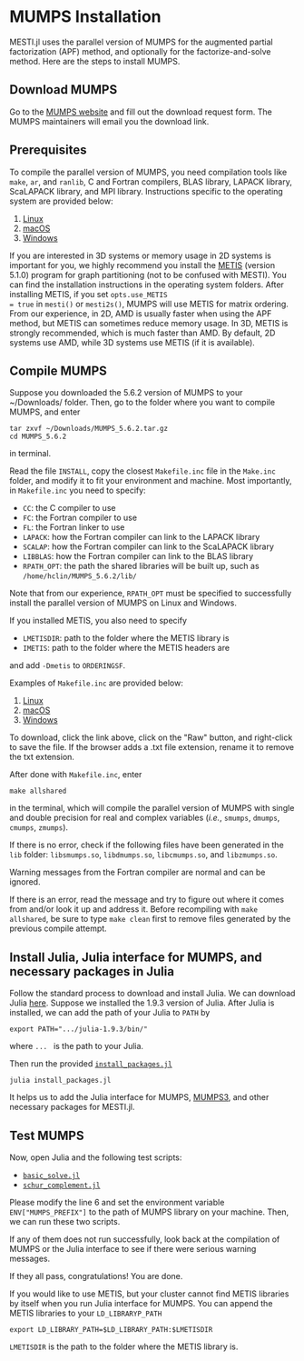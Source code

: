 # MUMPS Installation
MESTI.jl uses the parallel version of MUMPS for the augmented partial factorization (APF) method, and optionally for the factorize-and-solve method. Here are the steps to install MUMPS.

## Download MUMPS
Go to the [MUMPS website](https://mumps-solver.org/index.php?page=dwnld) and fill out the download request form. The MUMPS maintainers will email you the download link.

## Prerequisites
To compile the parallel version of MUMPS, you need compilation tools like <code>make</code>, <code>ar</code>, and <code>ranlib</code>, C and Fortran compilers, BLAS library, LAPACK library, ScaLAPACK library, and MPI library. Instructions specific to the operating system are provided below:
1. [Linux](./linux)
2. [macOS](./macOS)
3. [Windows](./windows)

If you are interested in 3D systems or memory usage in 2D systems is important for you, we highly recommend you install the [METIS](https://github.com/scivision/METIS/tree/743ae96033f31907d89c80e3470c0325e9a97f7b) (version 5.1.0) program for graph partitioning (not to be confused with MESTI). You can find the installation instructions in the operating system folders. After installing METIS, if you set <code>opts.use_METIS = true</code> in <code>mesti()</code> or <code>mesti2s()</code>, MUMPS will use METIS for matrix ordering. From our experience, in 2D, AMD is usually faster when using the APF method, but METIS can sometimes reduce memory usage. In 3D, METIS is strongly recommended, which is much faster than AMD. By default, 2D systems use AMD, while 3D systems use METIS (if it is available).

## Compile MUMPS
Suppose you downloaded the 5.6.2 version of MUMPS to your ~/Downloads/ folder. Then, go to the folder where you want to compile MUMPS, and enter
```
tar zxvf ~/Downloads/MUMPS_5.6.2.tar.gz
cd MUMPS_5.6.2
```
in terminal.

Read the file <code>INSTALL</code>, copy the closest <code>Makefile.inc</code> file in the <code>Make.inc</code> folder, and modify it to fit your environment and machine. Most importantly, in <code>Makefile.inc</code> you need to specify:
 - <code>CC</code>: the C compiler to use
 - <code>FC</code>: the Fortran compiler to use
 - <code>FL</code>: the Fortran linker to use
 - <code>LAPACK</code>: how the Fortran compiler can link to the LAPACK library
 - <code>SCALAP</code>: how the Fortran compiler can link to the ScaLAPACK library
 - <code>LIBBLAS</code>: how the Fortran compiler can link to the BLAS library
 - <code>RPATH_OPT</code>: the path the shared libraries will be built up, such as <code>/home/hclin/MUMPS_5.6.2/lib/</code>

Note that from our experience, <code>RPATH_OPT</code> must be specified to successfully install the parallel version of MUMPS on Linux and Windows.

If you installed METIS, you also need to specify
 - <code>LMETISDIR</code>: path to the folder where the METIS library is
 - <code>IMETIS</code>: path to the folder where the METIS headers are

and add <code>-Dmetis</code> to <code>ORDERINGSF</code>.

Examples of <code>Makefile.inc</code> are provided below:
1. [Linux](./linux/Makefile.inc)
2. [macOS](./macOS/Makefile.inc)
3. [Windows](./windows/Makefile.inc)

To download, click the link above, click on the "Raw" button, and right-click to save the file. If the browser adds a .txt file extension, rename it to remove the txt extension.

After done with <code>Makefile.inc</code>, enter
```
make allshared
```
in the terminal, which will compile the parallel version of MUMPS with single and double precision for real and complex variables (*i.e.*, <code>smumps</code>, <code>dmumps</code>, <code>cmumps</code>, <code>zmumps</code>).

If there is no error, check if the following files have been generated in the <code>lib</code> folder: <code>libsmumps.so</code>, <code>libdmumps.so</code>, <code>libcmumps.so</code>, and <code>libzmumps.so</code>.

Warning messages from the Fortran compiler are normal and can be ignored.

If there is an error, read the message and try to figure out where it comes from and/or look it up and address it. Before recompiling with <code>make allshared</code>, be sure to type <code>make clean</code> first to remove files generated by the previous compile attempt.

## Install Julia, Julia interface for MUMPS, and necessary packages in Julia

Follow the standard process to download and install Julia. We can download Julia [here](https://julialang.org/downloads/). Suppose we installed the 1.9.3 version of Julia. After Julia is installed, we can add the path of your Julia to <code>PATH</code> by 

    export PATH=".../julia-1.9.3/bin/"

where  <code>... </code> is the path to your Julia.

Then run the provided <code>[install_packages.jl](./install_packages.jl)</code>

    julia install_packages.jl

It helps us to add the Julia interface for MUMPS, [MUMPS3](https://github.com/wrs28/MUMPS3.jl/tree/5.3.3-update), and other necessary packages for MESTI.jl.


## Test MUMPS

Now, open Julia and the following test scripts:

- <code>[basic_solve.jl](basic_solve.jl)</code>
- <code>[schur_complement.jl](schur_complement.jl)</code>

Please modify the line 6 and set the environment variable <code>ENV["MUMPS_PREFIX"]</code> to the path of MUMPS library on your machine. Then, we can run these two scripts.

If any of them does not run successfully, look back at the compilation of MUMPS or the Julia interface to see if there were serious warning messages.

If they all pass, congratulations! You are done.

If you would like to use METIS, but your cluster cannot find METIS libraries by itself when you run Julia interface for MUMPS. You can append the METIS libraries to your `LD_LIBRARYP_PATH`

```
export LD_LIBRARY_PATH=$LD_LIBRARY_PATH:$LMETISDIR
```

`LMETISDIR` is the path to the folder where the METIS library is.
